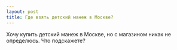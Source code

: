 ```yaml
---
layout: post 
title: Где взять детский манеж в Москве? 
--- 
```

Хочу купить детский манеж в Москве, но с магазином никак не определюсь. Что подскажете?